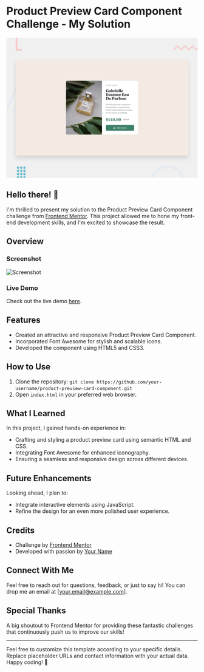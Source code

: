 # Product Preview Card Component Challenge - My Solution

![Design preview for the Product Preview Card component coding challenge](./design/desktop-preview.jpg)

## Hello there! 👋

I'm thrilled to present my solution to the Product Preview Card Component challenge from [Frontend Mentor](https://www.frontendmentor.io). This project allowed me to hone my front-end development skills, and I'm excited to showcase the result.

## Overview

### Screenshot

![Screenshot](./solutions/FireShot%20Capture%20004%20-%20Frontend%20Mentor%20-%20Product%20Preview%20Card%20Component.png)

### Live Demo

Check out the live demo [here](https://your-live-demo-url.com/).

## Features

- Created an attractive and responsive Product Preview Card Component.
- Incorporated Font Awesome for stylish and scalable icons.
- Developed the component using HTML5 and CSS3.

## How to Use

1. Clone the repository: `git clone https://github.com/your-username/product-preview-card-component.git`
2. Open `index.html` in your preferred web browser.

## What I Learned

In this project, I gained hands-on experience in:

- Crafting and styling a product preview card using semantic HTML and CSS.
- Integrating Font Awesome for enhanced iconography.
- Ensuring a seamless and responsive design across different devices.

## Future Enhancements

Looking ahead, I plan to:

- Integrate interactive elements using JavaScript.
- Refine the design for an even more polished user experience.

## Credits

- Challenge by [Frontend Mentor](https://www.frontendmentor.io?ref=challenge)
- Developed with passion by [Your Name](https://github.com/your-username)

## Connect With Me

Feel free to reach out for questions, feedback, or just to say hi! You can drop me an email at [your.email@example.com].

## Special Thanks

A big shoutout to Frontend Mentor for providing these fantastic challenges that continuously push us to improve our skills!

---

Feel free to customize this template according to your specific details. Replace placeholder URLs and contact information with your actual data. Happy coding! 🚀
